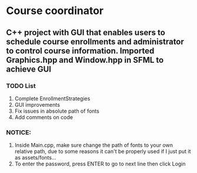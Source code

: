 # Course coordinator 
## C++ project with GUI that enables users to schedule course enrollments and administrator to control course information. Imported Graphics.hpp and Window.hpp in SFML to achieve GUI
### TODO List
1. Complete EnrollmentStrategies
2. GUI improvements
3. Fix issues in absolute path of fonts
4. Add comments on code

### NOTICE: 
1. Inside Main.cpp, make sure change the path of fonts to your own relative path, due to some reasons it can't be properly used if I just put it as assets/fonts...
2. To enter the password, press ENTER to go to next line then click Login

